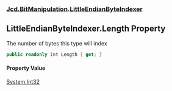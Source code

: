 ### [Jcd.BitManipulation](Jcd.BitManipulation.md 'Jcd.BitManipulation').[LittleEndianByteIndexer](Jcd.BitManipulation.LittleEndianByteIndexer.md 'Jcd.BitManipulation.LittleEndianByteIndexer')

## LittleEndianByteIndexer.Length Property

The number of bytes this type will index

```csharp
public readonly int Length { get; }
```

#### Property Value

[System.Int32](https://docs.microsoft.com/en-us/dotnet/api/System.Int32 'System.Int32')